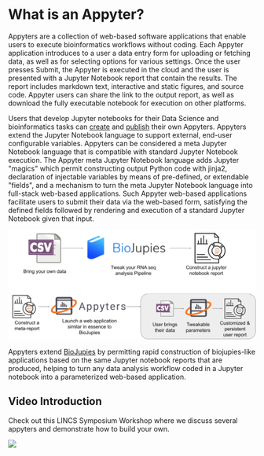 # What is an Appyter?

Appyters are a collection of web-based software applications that enable users to execute bioinformatics workflows without coding. Each Appyter application introduces to a user a data entry form for uploading or fetching data, as well as for selecting options for various settings. Once the user presses Submit, the Appyter is executed in the cloud and the user is presented with a Jupyter Notebook report that contain the results. The report includes markdown text, interactive and static figures, and source code. Appyter users can share the link to the output report, as well as download the fully executable notebook for execution on other platforms. 

Users that develop Jupyter notebooks for their Data Science and bioinformatics tasks can [create](/#/creating-appyters/) and [publish](/#/publishing-appyters/) their own Appyters. Appyters extend the Jupyter Notebook language to support external, end-user configurable variables. Appyters can be considered a meta Jupyter Notebook language that is compatible with standard Jupyter Notebook execution. The Appyter meta Jupyter Notebook language adds Jupyter "magics" which permit constructing output Python code with jinja2, declaration of injectable variables by means of pre-defined, or extendable "fields", and a mechanism to turn the meta Jupyter Notebook language into full-stack web-based applications. Such Appyter web-based applications facilitate users to submit their data via the web-based form, satisfying the defined fields followed by rendering and execution of a standard Jupyter Notebook given that input.

<img class="img-fluid w-100 m-2 mb-4" src="../../public/images/what-is-an-appyter-figure.svg" />

Appyters extend [BioJupies](https://amp.pharm.mssm.edu/biojupies/) by permitting rapid construction of biojupies-like applications based on the same Jupyter notebook reports that are produced, helping to turn any data analysis workflow coded in a Jupyter notebook into a parameterized web-based application.

## Video Introduction

Check out this LINCS Symposium Workshop where we discuss several appyters and demonstrate how to build your own.

<div class="row">
  <div class="col-sm-12 col-md-6">
    <a href="https://www.youtube.com/watch?v=Ps8X5wfOzE8&t=21m">
      <img class="img-fluid w-100" src="https://img.youtube.com/vi/Ps8X5wfOzE8/0.jpg" />
    </a>
  </div>
</div>
